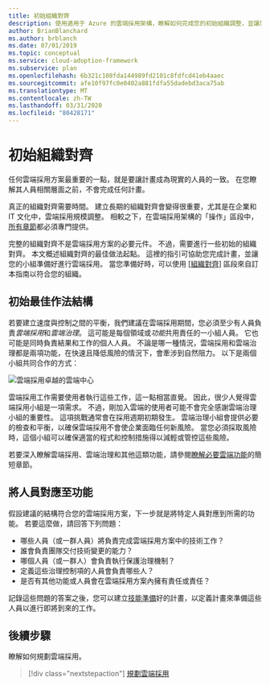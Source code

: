 ```yaml
---
title: 初始組織對齊
description: 使用適用于 Azure 的雲端採用架構，瞭解如何完成您的初始組織調整，並讓您的小組準備好進行雲端採用。
author: BrianBlanchard
ms.author: brblanch
ms.date: 07/01/2019
ms.topic: conceptual
ms.service: cloud-adoption-framework
ms.subservice: plan
ms.openlocfilehash: 6b321c108fda144989fd2101c8fdfcd41eb4aaec
ms.sourcegitcommit: afe10f97fc0e0402a881fdfa55dadebd3aca75ab
ms.translationtype: MT
ms.contentlocale: zh-TW
ms.lasthandoff: 03/31/2020
ms.locfileid: "80428171"
---
```

# <a name="initial-organization-alignment"></a>初始組織對齊

任何雲端採用方案最重要的一點，就是要讓計畫成為現實的人員的一致。 在您瞭解其人員相關層面之前，不會完成任何計畫。

真正的組織對齊需要時間。 建立長期的組織對齊會變得很重要，尤其是在企業和 IT 文化中，雲端採用規模調整。 相較之下，在雲端採用架構的「操作」區段中，[所有章節](../organize/index.md)都必須專門提供。

完整的組織對齊不是雲端採用方案的必要元件。 不過，需要進行一些初始的組織對齊。 本文概述組織對齊的最佳做法起點。 這裡的指引可協助您完成計畫，並讓您的小組準備好進行雲端採用。 當您準備好時，可以使用 [[組織對齊](../organize/index.md)] 區段來自訂本指南以符合您的組織。

## <a name="initial-best-practice-structure"></a>初始最佳作法結構

若要建立速度與控制之間的平衡，我們建議在雲端採用期間，您必須至少有人員負責*雲端採用*和*雲端治理*。 這可能是每個領域或*功能*共用責任的一小組人員。 它也可能是同時負責結果和工作的個人人員。 不論是哪一種情況，雲端採用和雲端治理都是兩項功能，在快速且降低風險的情況下，會牽涉到自然阻力。 以下是兩個小組共同合作的方式：

![雲端採用卓越的雲端中心](../_images/ready/org-ready-best-practice.png)

雲端採用工作需要使用者執行這些工作，這一點相當直覺。 因此，很少人覺得雲端採用小組是一項需求。 不過，剛加入雲端的使用者可能不會完全感謝雲端治理小組的重要性。 這項挑戰通常會在採用週期初期發生。 雲端治理小組會提供必要的檢查和平衡，以確保雲端採用不會使企業面臨任何新風險。 當您必須採取風險時，這個小組可以確保適當的程式和控制措施得以減輕或管控這些風險。

若要深入瞭解雲端採用、雲端治理和其他這類功能，請參閱[瞭解必要雲端功能](../organize/index.md?#understand-required-cloud-capabilities)的簡短章節。

## <a name="map-people-to-capabilities"></a>將人員對應至功能

假設建議的結構符合您的雲端採用方案，下一步就是將特定人員對應到所需的功能。 若要這麼做，請回答下列問題：

- 哪些人員（或一群人員）將負責完成雲端採用方案中的技術工作？
- 誰會負責團隊交付技術變更的能力？
- 哪個人員（或一群人）會負責執行保護治理機制？
- 定義這些治理控制項的人員會負責哪些人？
- 是否有其他功能或人員會在雲端採用方案內擁有責任或責任？

記錄這些問題的答案之後，您可以建立[技能準備](./adapt-roles-skills-processes.md)好的計畫，以定義計畫來準備這些人員以進行即將到來的工作。

## <a name="next-steps"></a>後續步驟

瞭解如何規劃雲端採用。

> [!div class="nextstepaction"]
> [規劃雲端採用](./plan-intro.md)
